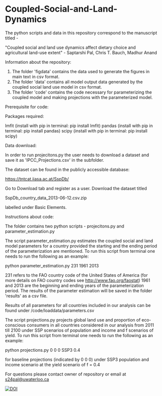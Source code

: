 # Coupled-Social-and-Land-Dynamics

The python scripts and data in this repository correspond to the manuscript titled - 

"Coupled social and land use dynamics affect dietary choice and agricultural land-use extent" - Saptarshi Pal, Chris T. Bauch, Madhur Anand

Information about the repository:

1) The folder 'figdata' contains the data used to generate the figures in main text in csv format. 
2) The folder 'data' contains all model output data generated by the coupled social land use model in csv format.
3) The folder 'code' contains the code necessary for parameterizing the coupled model and making projections with the parameterized model. 

Prerequisite for code:

  Packages required:
  
  lmfit (install with pip in terminal: pip install lmfit)
  pandas (install with pip in terminal: pip install pandas)
  scipy (install with pip in terminal: pip install scipy)
  
  Data download:
  
  In order to run projecitons.py the user needs to download a dataset and save it as 'IPCC_Projections.csv' in the subfolder. 
  
  The dataset can be found in the publicly accessible database: 
  
  https://tntcat.iiasa.ac.at/SspDb/
  
  Go to Download tab and register as a user. Download the dataset titled
  
  SspDb_country_data_2013-06-12.csv.zip
  
  labelled under Basic Elements.


Instructions about code:

The folder contains two python scripts - projecitons.py and parameter_estimation.py

The script parameter_estimation.py estimates the coupled social and land model parameters for a country provided the starting and the ending period of the parameterization are mentioned. To run this script from terminal one needs to run the following as an example:

python parameter_estimation.py 231 1961 2013

231 refers to the FAO country code of the United States of America (for more details on FAO country codes see http://www.fao.org/faostat)
1961 and 2013 are the beginning and ending years of the parameterization period. 
The results of the parameter estimation will be saved in the folder 'results' as a csv file. 

Results of all parameters for all countries included in our analysis can be found under /code/loaddata/parameters.csv

The script projections.py projects global land use and proportion of eco-conscious consumers in all countries considered in our analysis from 2011 till 2100 under SSP scenarios of population and income and f scenarios of yield. To run this script from terminal one needs to run the following as an example:

python projections.py 0 0 0 SSP3 0.4

for baseline projections (indicated by 0 0 0) under SSP3 population and income scenario at the yield scenario of f = 0.4


For questions please contact owner of repository or email at s24pal@uwaterloo.ca

[![DOI](https://zenodo.org/badge/383164395.svg)](https://zenodo.org/badge/latestdoi/383164395)

